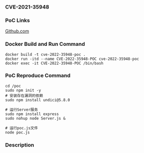### CVE-2021-35948

### PoC Links 
[Github.com](https://github.com/nodejs/undici/security/advisories/GHSA-f772-66g8-q5h3)

### Docker Build and Run Command
```shell
docker build -t cve-2022-35948-poc .
docker run -itd --name CVE-2022-35948-POC cve-2022-35948-poc
docker exec -it CVE-2022-35948-POC /bin/bash
```

### PoC Reproduce Command
```shell
cd /poc
sudo npm init -y
# 安装存在漏洞的依赖
sudo npm install undici@5.8.0

# 运行Server服务
sudo npm install express
sudo nohup node Server.js &

# 运行poc.js文件
node poc.js
```

### Description




